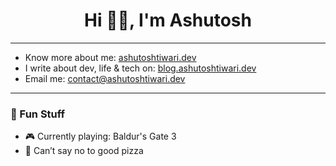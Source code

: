<h1 align="center">Hi ✌🏽, I'm Ashutosh</h1>

---

- Know more about me: [ashutoshtiwari.dev](https://ashutoshtiwari.dev)
- I write about dev, life & tech on: [blog.ashutoshtiwari.dev](https://tiwariashutosh.medium.com)
- Email me: [contact@ashutoshtiwari.dev](mailto:contact@ashutoshtiwari.dev)

---

### 🧠 Fun Stuff
- 🎮 Currently playing: Baldur's Gate 3
- 🍕 Can’t say no to good pizza
